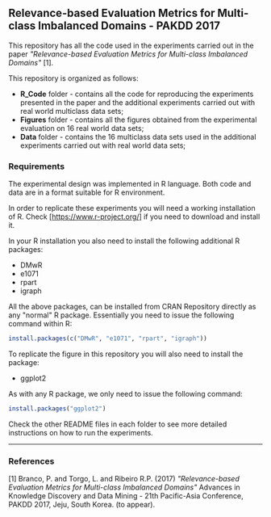 ## Relevance-based Evaluation Metrics for Multi-class Imbalanced Domains - PAKDD 2017 

This repository has all the code used in the experiments carried out in the paper *"Relevance-based Evaluation Metrics for Multi-class Imbalanced Domains"* [1].


This repository is organized as follows:

* **R_Code** folder - contains all the code for reproducing the experiments presented in the paper and the additional experiments carried out with real world multiclass data sets;
* **Figures** folder - contains all the figures obtained from the experimental evaluation on 16 real world data sets;
* **Data** folder - contains the 16 multiclass data sets used in the additional experiments carried out with real world data sets;


### Requirements

The experimental design was implemented in R language. Both code and data are in a format suitable for R environment.

In order to replicate these experiments you will need a working installation
  of R. Check [https://www.r-project.org/] if you need to download and install it.

In your R installation you also need to install the following additional R packages:

  - DMwR
  - e1071
  - rpart
  - igraph

  All the above packages, can be installed from CRAN Repository directly as any "normal" R package. Essentially you need to issue the following command within R:

```r
install.packages(c("DMwR", "e1071", "rpart", "igraph"))
```
To replicate the figure in this repository you will also need to install the package:

  - ggplot2

As with any R package, we only need to issue the following command:

```r
install.packages("ggplot2")
```

Check the other README files in each folder to see more detailed instructions on how to run the experiments.

*****

### References
[1] Branco, P. and Torgo, L. and Ribeiro R.P. (2017) *"Relevance-based Evaluation Metrics for Multi-class Imbalanced Domains"* Advances in Knowledge Discovery and Data Mining - 21th Pacific-Asia Conference, PAKDD 2017, Jeju, South Korea. (to appear).